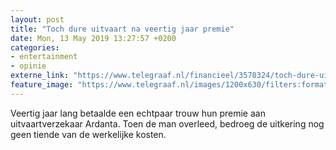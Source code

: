 ```yaml
---
layout: post
title: "Toch dure uitvaart na veertig jaar premie"
date: Mon, 13 May 2019 13:27:57 +0200
categories: 
- entertainment 
- opinie 
externe_link: "https://www.telegraaf.nl/financieel/3578324/toch-dure-uitvaart-na-veertig-jaar-premie"
feature_image: "https://www.telegraaf.nl/images/1200x630/filters:format(jpeg):quality(80)/cdn-kiosk-api.telegraaf.nl/34517b82-758f-11e9-8873-0218eaf05005.jpg"
---
```


<p class="intro">Veertig jaar lang betaalde een echtpaar trouw hun premie aan uitvaartverzekaar Ardanta. Toen de man overleed, bedroeg de uitkering nog geen tiende van de werkelijke kosten.</p>
